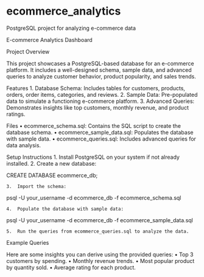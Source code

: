 # ecommerce_analytics
PostgreSQL project for analyzing e-commerce data

E-commerce Analytics Dashboard

Project Overview

This project showcases a PostgreSQL-based database for an e-commerce platform. It includes a well-designed schema, sample data, and advanced queries to analyze customer behavior, product popularity, and sales trends.

Features
	1.	Database Schema: Includes tables for customers, products, orders, order items, categories, and reviews.
	2.	Sample Data: Pre-populated data to simulate a functioning e-commerce platform.
	3.	Advanced Queries: Demonstrates insights like top customers, monthly revenue, and product ratings.

Files
	•	ecommerce_schema.sql: Contains the SQL script to create the database schema.
	•	ecommerce_sample_data.sql: Populates the database with sample data.
	•	ecommerce_queries.sql: Includes advanced queries for data analysis.

Setup Instructions
	1.	Install PostgreSQL on your system if not already installed.
	2.	Create a new database:

CREATE DATABASE ecommerce_db;


	3.	Import the schema:

psql -U your_username -d ecommerce_db -f ecommerce_schema.sql


	4.	Populate the database with sample data:

psql -U your_username -d ecommerce_db -f ecommerce_sample_data.sql


	5.	Run the queries from ecommerce_queries.sql to analyze the data.

Example Queries

Here are some insights you can derive using the provided queries:
	•	Top 3 customers by spending.
	•	Monthly revenue trends.
	•	Most popular product by quantity sold.
	•	Average rating for each product.
